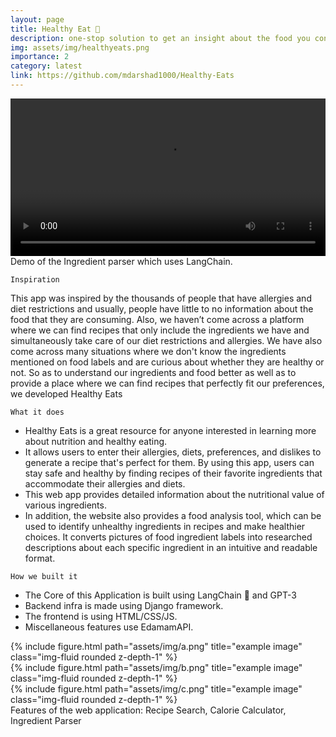 ```yaml
---
layout: page
title: Healthy Eat 🥗
description: one-stop solution to get an insight about the food you consume and discover recipes that suit our preferences
img: assets/img/healthyeats.png
importance: 2
category: latest
link: https://github.com/mdarshad1000/Healthy-Eats
---
```

<div class="row">
    <div class="col-sm mt-3 mt-md-0">
        <video controls width="100%">
            <source src="{{ 'assets/video/demo.mp4' | relative_url }}" type="video/mp4">
            Your browser does not support the video tag.
        </video>
    </div>
</div>
<div class="caption">
    Demo of the Ingredient parser which uses LangChain.
</div>


`Inspiration`

This app was inspired by the thousands of people that have allergies and diet restrictions and usually, people have little to no information about the food that they are consuming. Also, we haven’t come across a platform where we can find recipes that only include the ingredients we have and simultaneously take care of our diet restrictions and allergies. We have also come across many situations where we don't know the ingredients mentioned on food labels and are curious about whether they are healthy or not. So as to understand our ingredients and food better as well as to provide a place where we can find recipes that perfectly fit our preferences, we developed Healthy Eats

`What it does`

* Healthy Eats is a great resource for anyone interested in learning more about nutrition and healthy eating.
* It allows users to enter their allergies, diets, preferences, and dislikes to generate a recipe that's perfect for them. By using this app, users can stay safe and healthy by finding recipes of their favorite ingredients that accommodate their allergies and diets.
* This web app provides detailed information about the nutritional value of various ingredients.
* In addition, the website also provides a food analysis tool, which can be used to identify unhealthy ingredients in recipes and make healthier choices. It converts pictures of food ingredient labels into researched descriptions about each specific ingredient in an intuitive and readable format.

`How we built it`

* The Core of this Application is built using LangChain 🦜 and GPT-3
* Backend infra is made using Django framework.
* The frontend is using HTML/CSS/JS.
* Miscellaneous features use EdamamAPI.

<div class="row">
    <div class="col-sm mt-3 mt-md-0">
        {% include figure.html path="assets/img/a.png" title="example image" class="img-fluid rounded z-depth-1" %}
    </div>
    <div class="col-sm mt-3 mt-md-0">
        {% include figure.html path="assets/img/b.png" title="example image" class="img-fluid rounded z-depth-1" %}
    </div>
    <div class="col-sm mt-3 mt-md-0">
        {% include figure.html path="assets/img/c.png" title="example image" class="img-fluid rounded z-depth-1" %}
    </div>
</div>
<div class="caption">
     Features of the web application: Recipe Search, Calorie Calculator, Ingredient Parser
</div>
